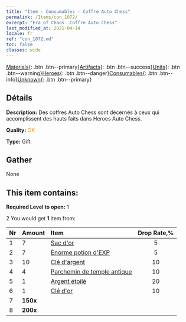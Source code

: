 ```yaml
---
title: "Item - Consumables - Coffre Auto Chess"
permalink: /Items/con_1072/
excerpt: "Era of Chaos  Coffre Auto Chess"
last_modified_at: 2021-04-14
locale: fr
ref: "con_1072.md"
toc: false
classes: wide
---
```

 [Materials](/fr/Items/){: .btn .btn--primary}[Artifacts](/fr/Items/Artifacts/){: .btn .btn--success}[Units](/fr/Items/Units/){: .btn .btn--warning}[Heroes](/fr/Items/Heroes/){: .btn .btn--danger}[Consumables](/fr/Items/Consumables/){: .btn .btn--info}[Unknown](/fr/Items/Unknown/){: .btn .btn--primary}

## Détails
 **Description:** Des coffres Auto Chess sont décernés à ceux qui accomplissent des hauts faits dans Heroes Auto Chess.

 **Quality:** <span style="color: #FF8C00">OK</span>

 **Type:** Gift

## Gather

  None

## This item contains:

 **Required Level to open:** 1

 2 You would get **1** item  from:

  | Nr | Amount |     Item    | Drop Rate,% |
  |:---|:-------|:------------|:---------:|
  | 1 | 7 | [Sac d'or](/fr/Items/con_714/) | 5 | 
  | 2 | 7 | [Énorme potion d'EXP](/fr/Items/con_703/) | 5 | 
  | 3 | 10 | [Clé d'argent](/fr/Items/con_693/) | 10 | 
  | 4 | 4 | [Parchemin de temple antique](/fr/Items/con_697/) | 10 | 
  | 5 | 1 | [Argent étoilé](/fr/Items/con_969/) | 20 | 
  | 6 | 1 | [Clé d'or](/fr/Items/con_783/) | 10 | 
  | 7 |  **150x** | <i class="fas fa-gem"/> |  | 15 | 
  | 8 |  **200x** | <i class="fas fa-gem"/> |  | 25 | 
